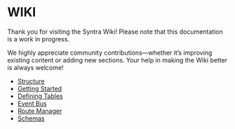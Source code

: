 # WIKI

Thank you for visiting the Syntra Wiki! Please note that this documentation is a work in progress.

We highly appreciate community contributions—whether it’s improving existing content or adding new sections. Your help in making the Wiki better is always welcome!

- [Structure](./00-structure.md)
- [Getting Started](./01-getting-started.md)
- [Defining Tables](./02-defining-tables.md)
- [Event Bus](./03-event-bus.md)
- [Route Manager](./04-route-manager.md)
- [Schemas](./05-schemas.md)